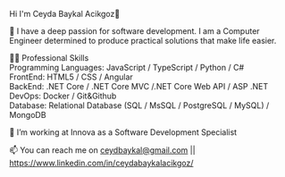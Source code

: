 
Hi I'm Ceyda Baykal Acikgoz👋

🌱 I have a deep passion for software development. I am a Computer Engineer determined to produce practical solutions that make  life easier.


👨‍💻 Professional Skills
<br />
Programming Languages: JavaScript / TypeScript / Python / C# <br />
FrontEnd: HTML5 / CSS / Angular <br />
BackEnd: .NET Core / .NET Core MVC /.NET Core Web API / ASP .NET  <br />
DevOps:  Docker / Git&Github <br />
Database: Relational Database (SQL / MsSQL / PostgreSQL / MySQL) / MongoDB <br />

📍 I’m working at Innova as a Software Development Specialist

📫 You can reach me on ceydbaykal@gmail.com || https://www.linkedin.com/in/ceydabaykalacikgoz/


<br />

[instagram]: https://www.instagram.com/ibrahim_talha_demir
[linkedin]: https://www.linkedin.com/in/ibrahim-talha-demir-4b513a1a9/
[gmail]: mailto:ceydbaykal@gmail.com

<br />
